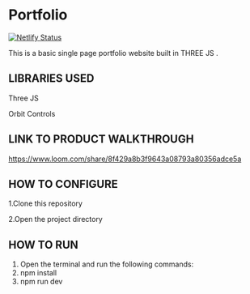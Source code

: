 # Portfolio

[![Netlify Status](https://api.netlify.com/api/v1/badges/183163cd-9fd4-407b-aa57-df64c094435f/deploy-status)](https://app.netlify.com/sites/majestyraj/deploys)

This is a basic single page portfolio website built in THREE JS .

LIBRARIES USED
----------------

Three JS


Orbit Controls

LINK TO PRODUCT WALKTHROUGH
---------------------------

https://www.loom.com/share/8f429a8b3f9643a08793a80356adce5a


HOW TO CONFIGURE
-----------------

1.Clone this repository

2.Open the project directory

HOW TO RUN
-------------

1. Open the terminal and run the following commands:
2. npm install
3. npm run dev
